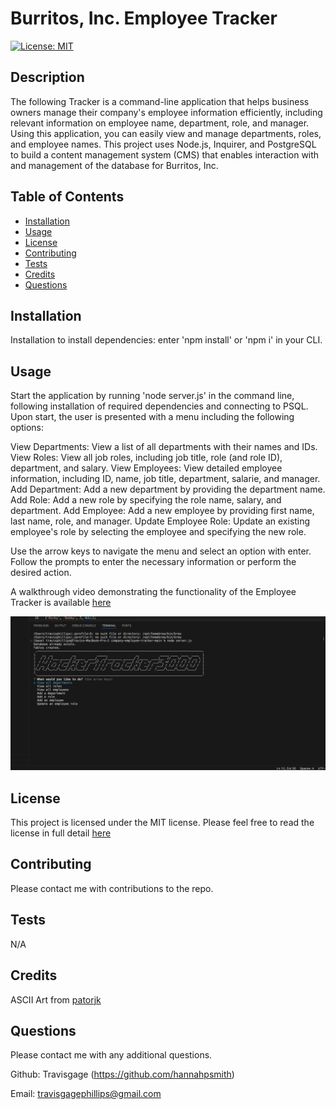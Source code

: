 # Burritos, Inc. Employee Tracker
[![License: MIT](https://img.shields.io/badge/License-MIT-yellow.svg)](https://opensource.org/licenses/MIT)

## Description
The following Tracker is a command-line application that helps business owners manage their company's employee information efficiently, including relevant information on employee name, department, role, and manager. Using this application, you can easily view and manage departments, roles, and employee names. This project uses Node.js, Inquirer, and PostgreSQL to build a content management system (CMS) that enables interaction with and management of the database for Burritos, Inc.

## Table of Contents
* [Installation](#installation)
* [Usage](#usage)
* [License](#license)
* [Contributing](#contributing)
* [Tests](#tests)
* [Credits](#credits)
* [Questions](#questions)

## Installation
Installation to install dependencies: enter 'npm install' or 'npm i' in your CLI.

## Usage
Start the application by running 'node server.js' in the command line, following installation of required dependencies and connecting to PSQL. Upon start, the user is presented with a menu including the following options:

View Departments: View a list of all departments with their names and IDs.
View Roles: View all job roles, including job title, role (and role ID), department, and salary.
View Employees: View detailed employee information, including ID, name, job title, department, salarie, and manager.
Add Department: Add a new department by providing the department name.
Add Role: Add a new role by specifying the role name, salary, and department.
Add Employee: Add a new employee by providing first name, last name, role, and manager.
Update Employee Role: Update an existing employee's role by selecting the employee and specifying the new role.

Use the arrow keys to navigate the menu and select an option with enter. Follow the prompts to enter the necessary information or perform the desired action. 

A walkthrough video demonstrating the functionality of the Employee Tracker is available [here](https://drive.google.com/file/d/1fdi_wP6z7xNg0SYEUliTonhG9Q9TSHMO/view?usp=drive_link)

![Screenshot of running application](./assets/images/Challenge%2012%20screenshot.png)

## License
This project is licensed under the MIT license. Please feel free to read the license in full detail [here](https://opensource.org/license/mit)

## Contributing
Please contact me with contributions to the repo.

## Tests
N/A

## Credits
ASCII Art from [patorjk](https://patorjk.com/) 

## Questions
Please contact me with any additional questions.

Github: Travisgage (https://github.com/hannahpsmith)

Email: travisgagephillips@gmail.com
